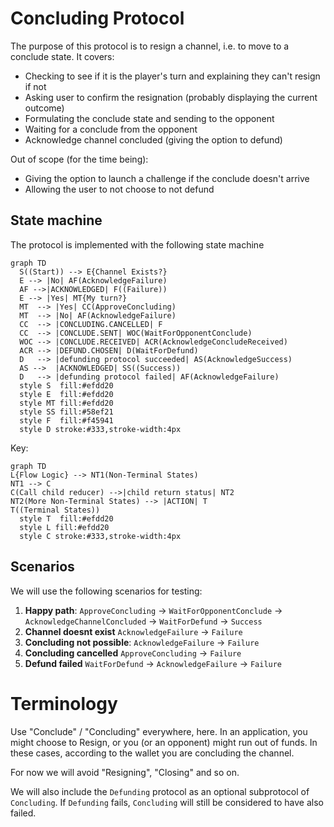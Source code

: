 # Concluding Protocol

The purpose of this protocol is to resign a channel, i.e. to move to a conclude state.
It covers:

- Checking to see if it is the player's turn and explaining they can't resign if not
- Asking user to confirm the resignation (probably displaying the current outcome)
- Formulating the conclude state and sending to the opponent
- Waiting for a conclude from the opponent
- Acknowledge channel concluded (giving the option to defund)

Out of scope (for the time being):

- Giving the option to launch a challenge if the conclude doesn't arrive
- Allowing the user to not choose to not defund

## State machine

The protocol is implemented with the following state machine

```mermaid
graph TD
  S((Start)) --> E{Channel Exists?}
  E --> |No| AF(AcknowledgeFailure)
  AF -->|ACKNOWLEDGED| F((Failure))
  E --> |Yes| MT{My turn?}
  MT  --> |Yes| CC(ApproveConcluding)
  MT  --> |No| AF(AcknowledgeFailure)
  CC  --> |CONCLUDING.CANCELLED| F
  CC  --> |CONCLUDE.SENT| WOC(WaitForOpponentConclude)
  WOC --> |CONCLUDE.RECEIVED| ACR(AcknowledgeConcludeReceived)
  ACR --> |DEFUND.CHOSEN| D(WaitForDefund)
  D   --> |defunding protocol succeeded| AS(AcknowledgeSuccess)
  AS -->  |ACKNOWLEDGED| SS((Success))
  D   --> |defunding protocol failed| AF(AcknowledgeFailure)
  style S  fill:#efdd20
  style E  fill:#efdd20
  style MT fill:#efdd20
  style SS fill:#58ef21
  style F  fill:#f45941
  style D stroke:#333,stroke-width:4px
```

Key:

```mermaid
graph TD
L{Flow Logic} --> NT1(Non-Terminal States)
NT1 --> C
C(Call child reducer) -->|child return status| NT2
NT2(More Non-Terminal States) --> |ACTION| T
T((Terminal States))
  style T  fill:#efdd20
  style L fill:#efdd20
  style C stroke:#333,stroke-width:4px
```

## Scenarios

We will use the following scenarios for testing:

1. **Happy path**: `ApproveConcluding` -> `WaitForOpponentConclude` -> `AcknowledgeChannelConcluded` -> `WaitForDefund` -> `Success`
2. **Channel doesnt exist** `AcknowledgeFailure` -> `Failure`
3. **Concluding not possible**: `AcknowledgeFailure` -> `Failure`
4. **Concluding cancelled** `ApproveConcluding` -> `Failure`
5. **Defund failed** `WaitForDefund` -> `AcknowledgeFailure` -> `Failure`

# Terminology

Use "Conclude" / "Concluding" everywhere, here. In an application, you might choose to Resign, or you (or an opponent) might run out of funds. In these cases, according to the wallet you are concluding the channel.

For now we will avoid "Resigning", "Closing" and so on.

We will also include the `Defunding` protocol as an optional subprotocol of `Concluding`. If `Defunding` fails, `Concluding` will still be considered to have also failed.

